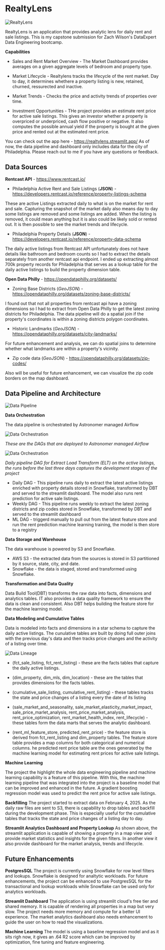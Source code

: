# RealtyLens

![RealtyLens](./images/realtylens.png)

RealtyLens is an application that provides analytic lens for daily rent and sale listings. This is my capstone submission for Zach Wilson's DataExpert Data Engineering bootcamp.

**Capabilities**
- Sales and Rent Market Overview - The Market Dashboard provides averages on a given aggregate levels of bedroom and property type.  

- Market Lifecycle - Realtylens tracks the lifecycle of the rent market. Day to day, it determines whethere a property listing is new, retained, churned, ressurected and inactive. 

- Market Trends - Checks the price and activity trends of properties over time.

- Investment Opportunities - THe project provides an estimate rent price for active sale listings. This gives an investor whether a property is overpriced or underpriced, cash flow positive or negative. It also computes the possible annual yield if the property is bought at the given price and rented out at the estimated rent price.

You can check out the app here - https://realtylens.streamlit.app/
As of now, the data pipeline and dashboard only includes data for the city of Philadelphia. Please reach out to me if you have any questions or feedback. 

## Data Sources
**Rentcast API** - https://www.rentcast.io/

- Philadelphia Active Rent and Sale Listings (**JSON**) - https://developers.rentcast.io/reference/property-listings-schema
 
 These are active Listings extracted daily to what is on the market for rent and sale. Capturing the snapshot of the market daily also means day to day some listings are removed and some listings are added. When the listing is removed, it could mean anything but it is also could be likely sold or rented out. It is then possible to see the market trends and lifecycle.

- Philadelphia Property Details (**JSON**) - https://developers.rentcast.io/reference/property-data-schema

The daily active listings from Rentcast API unfortunately does not have details like bathroom and bedroom counts so I had to extract the details separately from another rentcast api endpoint. I ended up extracting almost 700k property records for Philadelphia that serves as a lookup table for the daily active listings to build the property dimension table.

**Open Data Philly** - https://opendataphilly.org/datasets/

- Zoning Base Districts (*GeoJSON*) - https://opendataphilly.org/datasets/zoning-base-districts/

I found out that not all properties from rentcast api have a zoning dimensions so I had to extract from Open Data Philly to get the latest zoning districts for Philadelphia. The data pipeline will do a spatial join if the property's coordinates is within a zoning districts polygon coordinates.

- Historic Landmarks (*GeoJSON*) - https://opendataphilly.org/datasets/city-landmarks/

For future enhancement and analysis, we can do spatial joins to determine whether what landmarks are within a property's vicinity.

- Zip code data (*GeoJSON*) - https://opendataphilly.org/datasets/zip-codes/

Also will be useful for future enhancement, we can visualize the zip code borders on the map dashboard.

## Data Pipeline and Architecture

![Data Pipeline](./images/realtylens_conceptual_diagram.png)

**Data Orchestration**

The data pipeline is orchestrated by Astronomer managed Airflow

![Data Orchestration](./images/airflow_1.png)

*These are the DAGs that are deployed to Astronomer managed Airflow*

![Data Orchestration](./images/airflow_2.png)

*Daily pipeline DAG for Extract Load Transform (ELT) on the active listings, the runs before the last three days captures the development stages of the project*

- Daily DAG - This pipeline runs daily to extract the latest active listings enriched with property details stored in Snowflake, transformed by DBT and served to the streamlit dashboard. The model also runs rent prediction for active sale listings.
- Weekly DAG - This pipeline runs weekly to extract the latest zoning districts and zip codes stored in Snowflake, transformed by DBT and served to the streamlit dashboard
- ML DAG - triggerd manually to pull out from the latest feature store and run the rent prediction machine learning training, the model is then store to a registry

**Data Storage and Warehouse**

The data warehouse is powered by S3 and Snowflake.
- AWS S3 - the extracted data from the sources is stored in S3 partitioned by it source, state, city, and date.
- Snowflake - the data is staged, stored and transformed using Snowflake.

**Transformation and Data Quality**

Data Build Tool(DBT) transforms the raw data into facts, dimensions and analytics tables. IT also provides a data quality framework to ensure the data is clean and consistent. Also DBT helps building the feature store for the machine learning model.

**Data Modeling and Cumulative Tables**

Data is modeled into facts and dimensions in a star schema to capture the daily active listings. The cunulative tables are built by doing full outer joins with the previous day's data and then tracks price changes and the activity of a listing over time.

![Data Lineage](./images/data_lineage.png)

- (fct_sale_listing, fct_rent_listing) - these are the facts tables that capture the daily active listings.

- (dim_property, dim_mls, dim_location) - these are the tables that provides dimensions for the facts tables.

- (cumulative_sale_listing, cumulative_rent_listing) - these tables tracks the state and price changes of a listing every the date of its listing

- (sale_market_and_seasonality, sale_market_elasticity_market_impact, sale_price_marlet_analysis, rent_price_market_analysis, rent_price_optimization, rent_market_health_index, rent_lifecycle) - these tables form the data marts that serves the analytic dashboard.

- (rent_ml_feature_store, predicted_rent_price) - the feature store is derived from fct_rent_listing and dim_property tables. The feature store table provides a map columns for both categorical and numerical columns.
he predicted rent price table are the ones generated by the machine learning model for estimating rent prices for active sale listings.

**Machine Learning**

The project the highlight the whole data engineering pipeline and machine learning capability is a feature of this pipeline. With this, the machine learning pipeline that was integrated into the project is a baseline model that can be improved and enhanced in the future. A gradient boosting regression model was used to predict the rent price for active sale listings.

**Backfilling**
The project started to extract data on February 4, 2025. As the daily raw files are sent to S3, there is capability to drop tables and backfill during the development phase. This is especially useful for the cumulative tables that tracks the state and price changes of a listing day to day.

**Streamlit Analytics Dashboard and Property Lookup**
As shown above, the streamlit application is capable of showing a property in a map view and provide market statistics and insights for the given filters. In another view it also provide dashboard for the market analysis, trends and lifecycle.

## Future Enhancements

**PostgresSQL** The project is currently using Snowflake for row level filters and lookups. Snowflake is designed for analtytic workloads. For future enhancements, the project can be enhanced to use PostgresSQL for the transactional and lookup workloads while Snowflake can be used only for analytics workloads.

**Streamlit Dashboard** The application is using streamlit cloud's free tier and shared memory. It is capable of rendering all properties in a map but very slow. The project needs more memory and compute for a better UI experience. The market analytics dashboard also needs enhancement to guide the user on how to read the visualizations.

**Machine Learning** The model is using a baseline regression model and as it sits righ now, it gives an .64 R2 score which can be improved by optimization, fine tuning and feature engineering.